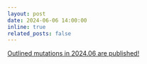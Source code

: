 ```yaml
---
layout: post
date: 2024-06-06 14:00:00
inline: true
related_posts: false
---
```


<a href="{{ '/Updates/' | relative_url }}" style="color: inherit;">Outlined mutations in 2024.06 are published!</a>

